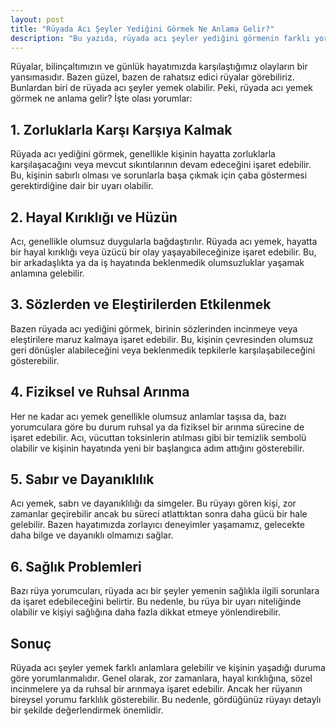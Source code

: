 ```yaml
---
layout: post
title: "Rüyada Acı Şeyler Yediğini Görmek Ne Anlama Gelir?"
description: "Bu yazıda, rüyada acı şeyler yediğini görmenin farklı yorumlarını ele alacağız."
---
```


Rüyalar, bilinçaltımızın ve günlük hayatımızda karşılaştığımız olayların bir yansımasıdır. Bazen güzel, bazen de rahatsız edici rüyalar görebiliriz. Bunlardan biri de rüyada acı şeyler yemek olabilir. Peki, rüyada acı yemek görmek ne anlama gelir? İşte olası yorumlar:

## 1. Zorluklarla Karşı Karşıya Kalmak

Rüyada acı yediğini görmek, genellikle kişinin hayatta zorluklarla karşılaşacağını veya mevcut sıkıntılarının devam edeceğini işaret edebilir. Bu, kişinin sabırlı olması ve sorunlarla başa çıkmak için çaba göstermesi gerektirdiğine dair bir uyarı olabilir.

## 2. Hayal Kırıklığı ve Hüzün

Acı, genellikle olumsuz duygularla bağdaştırılır. Rüyada acı yemek, hayatta bir hayal kırıklığı veya üzücü bir olay yaşayabileceğinize işaret edebilir. Bu, bir arkadaşlıkta ya da iş hayatında beklenmedik olumsuzluklar yaşamak anlamına gelebilir.

## 3. Sözlerden ve Eleştirilerden Etkilenmek

Bazen rüyada acı yediğini görmek, birinin sözlerinden incinmeye veya eleştirilere maruz kalmaya işaret edebilir. Bu, kişinin çevresinden olumsuz geri dönüşler alabileceğini veya beklenmedik tepkilerle karşılaşabileceğini gösterebilir.

## 4. Fiziksel ve Ruhsal Arınma

Her ne kadar acı yemek genellikle olumsuz anlamlar taşısa da, bazı yorumculara göre bu durum ruhsal ya da fiziksel bir arınma sürecine de işaret edebilir. Acı, vücuttan toksinlerin atılması gibi bir temizlik sembolü olabilir ve kişinin hayatında yeni bir başlangıca adım attığını gösterebilir.

## 5. Sabır ve Dayanıklılık

Acı yemek, sabrı ve dayanıklılığı da simgeler. Bu rüyayı gören kişi, zor zamanlar geçirebilir ancak bu süreci atlattıktan sonra daha gücü bir hale gelebilir. Bazen hayatımızda zorlayıcı deneyimler yaşamamız, gelecekte daha bilge ve dayanıklı olmamızı sağlar.

## 6. Sağlık Problemleri

Bazı rüya yorumcuları, rüyada acı bir şeyler yemenin sağlıkla ilgili sorunlara da işaret edebileceğini belirtir. Bu nedenle, bu rüya bir uyarı niteliğinde olabilir ve kişiyi sağlığına daha fazla dikkat etmeye yönlendirebilir.

## Sonuç

Rüyada acı şeyler yemek farklı anlamlara gelebilir ve kişinin yaşadığı duruma göre yorumlanmalıdır. Genel olarak, zor zamanlara, hayal kırıklığına, sözel incinmelere ya da ruhsal bir arınmaya işaret edebilir. Ancak her rüyanın bireysel yorumu farklılık gösterebilir. Bu nedenle, gördüğünüz rüyayı detaylı bir şekilde değerlendirmek önemlidir.